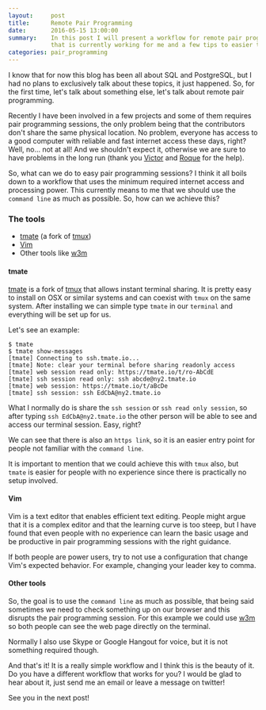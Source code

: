 ```yaml
---
layout:     post
title:      Remote Pair Programming
date:       2016-05-15 13:00:00
summary:    In this post I will present a workflow for remote pair programming
            that is currently working for me and a few tips to easier the process.
categories: pair_programming
---
```


I know that for now this blog has been all about SQL and PostgreSQL, but I had no
plans to exclusively talk about these topics, it just happened. So, for the
first time, let's talk about something else, let's talk about remote pair
programming.

Recently I have been involved in a few projects and some of them requires pair
programming sessions, the only problem being that the contributors don't share
the same physical location. No problem, everyone has access to a good computer
with reliable and fast internet access these days, right? Well, no... not at
all! And we shouldn't expect it, otherwise we are sure to have problems in the
long run (thank you [Victor](https://twitter.com/kotp) and
[Roque](https://twitter.com/repinel) for the help).

So, what can we do to easy pair programming sessions? I think it all boils
down to a workflow that uses the minimum required internet access and processing
power. This currently means to me that we should use the `command line` as much as
possible. So, how can we achieve this?

### The tools

- [tmate](https://tmate.io/) (a fork of [tmux](https://tmux.github.io/))
- [Vim](http://www.vim.org/about.php)
- Other tools like [w3m](http://w3m.sourceforge.net/)

#### tmate

[tmate](https://tmate.io/) is a fork of [tmux](https://tmux.github.io/) that
allows instant terminal sharing. It is pretty easy to install on OSX or similar
systems and can coexist with `tmux` on the same system. After installing we can
simple type `tmate` in our `terminal` and everything will be set up for us.

Let's see an example:

~~~terminal
$ tmate
$ tmate show-messages
[tmate] Connecting to ssh.tmate.io...
[tmate] Note: clear your terminal before sharing readonly access
[tmate] web session read only: https://tmate.io/t/ro-AbCdE
[tmate] ssh session read only: ssh abcde@ny2.tmate.io
[tmate] web session: https://tmate.io/t/aBcDe
[tmate] ssh session: ssh EdCbA@ny2.tmate.io
~~~

What I normally do is share the `ssh session` or `ssh read only session`,
so after typing `ssh EdCbA@ny2.tmate.io` the other person will be able
to see and access our terminal session. Easy, right?

We can see that there is also an `https link`, so it is an easier entry
point for people not familiar with the `command line`.

It is important to mention that we could achieve this with `tmux` also, but
`tmate` is easier for people with no experience since there is practically
no setup involved.

#### Vim

Vim is a text editor that enables efficient text editing. People might argue
that it is a complex editor and that the learning curve is too steep, but I
have found that even people with no experience can learn the basic usage and be
productive in pair programming sessions with the right guidance.

If both people are power users, try to not use a configuration that change Vim's
expected behavior. For example, changing your leader key to comma.

#### Other tools

So, the goal is to use the `command line` as much as possible, that being said
sometimes we need to check something up on our browser and this disrupts the
pair programming session. For this example we could use [w3m](http://w3m.sourceforge.net/)
so both people can see the web page directly on the terminal.

Normally I also use Skype or Google Hangout for voice, but it is not something
required though.

And that's it! It is a really simple workflow and I think this is the beauty of
it. Do you have a different workflow that works for you? I would be glad to hear
about it, just send me an email or leave a message on twitter!

See you in the next post!
